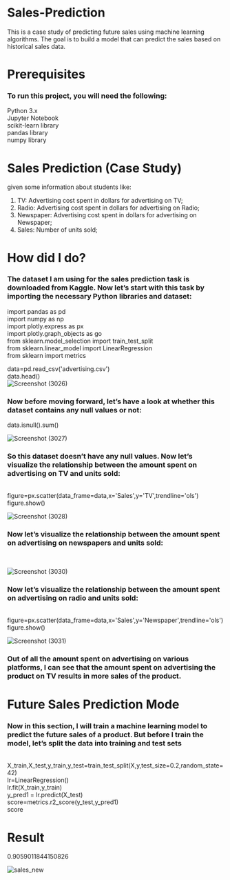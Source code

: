 # Sales-Prediction
This is a case study of predicting future sales using machine learning algorithms. The goal is to build a model that can predict the sales  based on historical sales data.<br>

# Prerequisites
<h3>To run this project, you will need the following:<br></h3>

Python 3.x<br>
Jupyter Notebook<br>
scikit-learn library<br>
pandas library<br>
numpy library<br>

# Sales Prediction (Case Study)
 given some information about students like:<br>
 
 1. TV: Advertising cost spent in dollars for advertising on TV;<br>
 2. Radio: Advertising cost spent in dollars for advertising on Radio;<br>
 3. Newspaper: Advertising cost spent in dollars for advertising on Newspaper;<br>
 4. Sales: Number of units sold; <br>
 
 # How  did I do?

<h3>The dataset I am using for the sales prediction task is downloaded from Kaggle. Now let’s start with this task by importing the necessary Python libraries and dataset:<br></h3>

import pandas as pd<br>
import numpy as np<br>
import plotly.express as px<br>
import plotly.graph_objects as go<br>
from sklearn.model_selection import train_test_split<br>
from sklearn.linear_model import LinearRegression<br>
from sklearn import metrics<br>

data=pd.read_csv('advertising.csv')<br>
data.head()<br>
![Screenshot (3026)](https://user-images.githubusercontent.com/110754364/235335072-1a13544e-d9f2-44d5-b469-3e9fb76535f3.png)



<h3>Now before moving forward, let’s have a look at whether this dataset contains any null values or not:<br></h3>

data.isnull().sum()<br>

![Screenshot (3027)](https://user-images.githubusercontent.com/110754364/235335076-1a2963b3-8987-4771-9db6-e67e42d0228a.png)


<h3>So this dataset doesn’t have any null values. Now let’s visualize the relationship between the amount spent on advertising on TV and units sold:</h3><br>
figure=px.scatter(data_frame=data,x='Sales',y='TV',trendline='ols')<br>
figure.show()<br>

![Screenshot (3028)](https://user-images.githubusercontent.com/110754364/235335082-5b3f33b7-b2ec-475c-b4dc-a2bfb1eb65ee.png)


<h3>Now let’s visualize the relationship between the amount spent on advertising on newspapers and units sold:</h3><br>

![Screenshot (3030)](https://user-images.githubusercontent.com/110754364/235335084-4f465b92-2b11-425c-abed-ee17255038c0.png)




<h3>Now let’s visualize the relationship between the amount spent on advertising on radio and units sold:</h3><br>
figure=px.scatter(data_frame=data,x='Sales',y='Newspaper',trendline='ols')<br>
figure.show()<br>

![Screenshot (3031)](https://user-images.githubusercontent.com/110754364/235335157-154c2dcc-a8db-4feb-a05d-a4b32477873c.png)

<h3>Out of all the amount spent on advertising on various platforms, I can see that the amount spent on advertising the product on TV results in more sales of the product.</h3>

 # Future Sales Prediction Mode
 
 <h3>Now in this section, I will train a machine learning model to predict the future sales of a product. But before I train the model, let’s split the data into training and test sets</h3><br>
X_train,X_test,y_train,y_test=train_test_split(X,y,test_size=0.2,random_state=42)<br>
lr=LinearRegression()<br>
lr.fit(X_train,y_train)<br>
y_pred1 = lr.predict(X_test)<br>
score=metrics.r2_score(y_test,y_pred1)<br>
score<br>

# Result 
0.9059011844150826<br>

![sales_new](https://user-images.githubusercontent.com/110754364/235335342-7f190ca1-19e1-49ca-a74b-7fd618b518ec.png)








